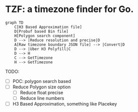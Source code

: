 # TZF: a timezone finder for Go.

```mermaid
graph TD
    C[H3 Based Approximation file]
    D[Probuf based Bin file]
    H[Polygon search component]
    D --> |Reduce resolution and precise|D
    A[Raw timezone boundary JSON file] --> |Convert|D
    D --> |Uber H3 Polyfill|C
    D --> H
    C --> GetTimezone
    H --> GetTimezone
```

TODO:

- [ ] POC: polygon search based
- [ ] Reduce Polygon size option
  - [ ] Reduce float precise
  - [ ] Reduce line numbers
- [ ] H3 Based Approximation, something like Placekey
